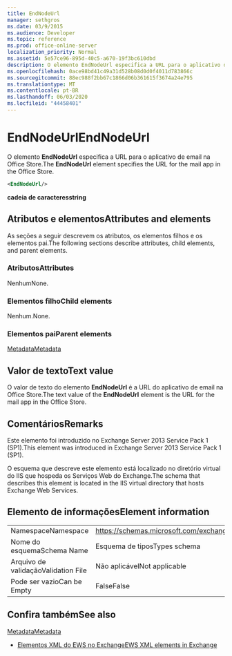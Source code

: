 ```yaml
---
title: EndNodeUrl
manager: sethgros
ms.date: 03/9/2015
ms.audience: Developer
ms.topic: reference
ms.prod: office-online-server
localization_priority: Normal
ms.assetid: 5e57ce96-895d-40c5-a670-19f3bc610dbd
description: O elemento EndNodeUrl especifica a URL para o aplicativo de email na Office Store.
ms.openlocfilehash: 0ace98bd41c49a31d528b08d0d0f4011d783866c
ms.sourcegitcommit: 88ec988f2bb67c1866d06b361615f3674a24e795
ms.translationtype: MT
ms.contentlocale: pt-BR
ms.lasthandoff: 06/03/2020
ms.locfileid: "44458401"
---
```

# <a name="endnodeurl"></a><span data-ttu-id="9bc78-103">EndNodeUrl</span><span class="sxs-lookup"><span data-stu-id="9bc78-103">EndNodeUrl</span></span>

<span data-ttu-id="9bc78-104">O elemento **EndNodeUrl** especifica a URL para o aplicativo de email na Office Store.</span><span class="sxs-lookup"><span data-stu-id="9bc78-104">The **EndNodeUrl** element specifies the URL for the mail app in the Office Store.</span></span> 
  
```XML
<EndNodeUrl/>
```

 <span data-ttu-id="9bc78-105">**cadeia de caracteres**</span><span class="sxs-lookup"><span data-stu-id="9bc78-105">**string**</span></span>
## <a name="attributes-and-elements"></a><span data-ttu-id="9bc78-106">Atributos e elementos</span><span class="sxs-lookup"><span data-stu-id="9bc78-106">Attributes and elements</span></span>

<span data-ttu-id="9bc78-107">As seções a seguir descrevem os atributos, os elementos filhos e os elementos pai.</span><span class="sxs-lookup"><span data-stu-id="9bc78-107">The following sections describe attributes, child elements, and parent elements.</span></span>
  
### <a name="attributes"></a><span data-ttu-id="9bc78-108">Atributos</span><span class="sxs-lookup"><span data-stu-id="9bc78-108">Attributes</span></span>

<span data-ttu-id="9bc78-109">Nenhum</span><span class="sxs-lookup"><span data-stu-id="9bc78-109">None.</span></span>
  
### <a name="child-elements"></a><span data-ttu-id="9bc78-110">Elementos filho</span><span class="sxs-lookup"><span data-stu-id="9bc78-110">Child elements</span></span>

<span data-ttu-id="9bc78-111">Nenhum.</span><span class="sxs-lookup"><span data-stu-id="9bc78-111">None.</span></span>
  
### <a name="parent-elements"></a><span data-ttu-id="9bc78-112">Elementos pai</span><span class="sxs-lookup"><span data-stu-id="9bc78-112">Parent elements</span></span>

[<span data-ttu-id="9bc78-113">Metadata</span><span class="sxs-lookup"><span data-stu-id="9bc78-113">Metadata</span></span>](metadata-ex15websvcsotherref.md)
  
## <a name="text-value"></a><span data-ttu-id="9bc78-114">Valor de texto</span><span class="sxs-lookup"><span data-stu-id="9bc78-114">Text value</span></span>

<span data-ttu-id="9bc78-115">O valor de texto do elemento **EndNodeUrl** é a URL do aplicativo de email na Office Store.</span><span class="sxs-lookup"><span data-stu-id="9bc78-115">The text value of the **EndNodeUrl** element is the URL for the mail app in the Office Store.</span></span> 
  
## <a name="remarks"></a><span data-ttu-id="9bc78-116">Comentários</span><span class="sxs-lookup"><span data-stu-id="9bc78-116">Remarks</span></span>

<span data-ttu-id="9bc78-117">Este elemento foi introduzido no Exchange Server 2013 Service Pack 1 (SP1).</span><span class="sxs-lookup"><span data-stu-id="9bc78-117">This element was introduced in Exchange Server 2013 Service Pack 1 (SP1).</span></span>
  
<span data-ttu-id="9bc78-118">O esquema que descreve este elemento está localizado no diretório virtual do IIS que hospeda os Serviços Web do Exchange.</span><span class="sxs-lookup"><span data-stu-id="9bc78-118">The schema that describes this element is located in the IIS virtual directory that hosts Exchange Web Services.</span></span>
  
## <a name="element-information"></a><span data-ttu-id="9bc78-119">Elemento de informações</span><span class="sxs-lookup"><span data-stu-id="9bc78-119">Element information</span></span>

|||
|:-----|:-----|
|<span data-ttu-id="9bc78-120">Namespace</span><span class="sxs-lookup"><span data-stu-id="9bc78-120">Namespace</span></span>  <br/> | https://schemas.microsoft.com/exchange/services/2006/types  <br/> |
|<span data-ttu-id="9bc78-121">Nome do esquema</span><span class="sxs-lookup"><span data-stu-id="9bc78-121">Schema Name</span></span>  <br/> |<span data-ttu-id="9bc78-122">Esquema de tipos</span><span class="sxs-lookup"><span data-stu-id="9bc78-122">Types schema</span></span>  <br/> |
|<span data-ttu-id="9bc78-123">Arquivo de validação</span><span class="sxs-lookup"><span data-stu-id="9bc78-123">Validation File</span></span>  <br/> |<span data-ttu-id="9bc78-124">Não aplicável</span><span class="sxs-lookup"><span data-stu-id="9bc78-124">Not applicable</span></span>  <br/> |
|<span data-ttu-id="9bc78-125">Pode ser vazio</span><span class="sxs-lookup"><span data-stu-id="9bc78-125">Can be Empty</span></span>  <br/> |<span data-ttu-id="9bc78-126">False</span><span class="sxs-lookup"><span data-stu-id="9bc78-126">False</span></span>  <br/> |
   
## <a name="see-also"></a><span data-ttu-id="9bc78-127">Confira também</span><span class="sxs-lookup"><span data-stu-id="9bc78-127">See also</span></span>



[<span data-ttu-id="9bc78-128">Metadata</span><span class="sxs-lookup"><span data-stu-id="9bc78-128">Metadata</span></span>](metadata-ex15websvcsotherref.md)


- [<span data-ttu-id="9bc78-129">Elementos XML do EWS no Exchange</span><span class="sxs-lookup"><span data-stu-id="9bc78-129">EWS XML elements in Exchange</span></span>](ews-xml-elements-in-exchange.md)

